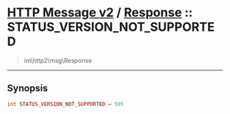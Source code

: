 # [HTTP Message v2](http2.md) / [Response](http2-Response.md) :: STATUS_VERSION_NOT_SUPPORTED
 > im\http2\msg\Response
____

## Synopsis
```php
int STATUS_VERSION_NOT_SUPPORTED = 505
```
